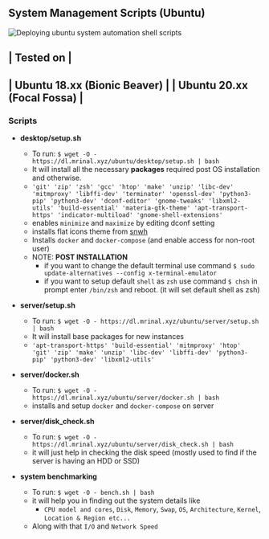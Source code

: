 ## System Management Scripts (Ubuntu)
![Deploying ubuntu system automation shell scripts](https://github.com/TheMrinalSinha/ubuntu/workflows/Deploying%20ubuntu%20system%20automation%20shell%20scripts/badge.svg)

| Tested on |
--------------------------------
| Ubuntu 18.xx (Bionic Beaver) |
| Ubuntu 20.xx (Focal Fossa) |
--------------------------------
### Scripts
- **desktop/setup.sh**
  - To run: `$ wget -O - https://dl.mrinal.xyz/ubuntu/desktop/setup.sh | bash`
  - It will install all the necessary **packages** required post OS installation and otherwise.
  - `'git'
    'zip'
    'zsh'
    'gcc'
    'htop'
    'make'
    'unzip'
    'libc-dev'
    'mitmproxy'
    'libffi-dev'
    'terminator'
    'openssl-dev'
    'python3-pip'
    'python3-dev'
    'dconf-editor'
    'gnome-tweaks'
    'libxml2-utils'
    'build-essential'
    'materia-gtk-theme'
    'apt-transport-https'
    'indicator-multiload'
    'gnome-shell-extensions'`
  - enables `minimize` and `maximize` by editing dconf setting
  - installs flat icons theme from [snwh](https://launchpad.net/~snwh/+archive/ubuntu/ppa?field.series_filter=bionic)
  - Installs `docker` and `docker-compose` (and enable access for non-root user)
  - NOTE: **POST INSTALLATION**
    - if you want to change the default terminal use command `$ sudo update-alternatives --config x-terminal-emulator`
    - if you want to setup default `shell` as `zsh` use command `$ chsh` in prompt enter `/bin/zsh` and reboot. (it will set default shell as zsh)

- **server/setup.sh**
    - To run: `$ wget -O - https://dl.mrinal.xyz/ubuntu/server/setup.sh | bash`
    - It will install base packages for new instances
    - `'apt-transport-https'
    'build-essential'
    'mitmproxy'
    'htop'
    'git'
    'zip'
    'make'
    'unzip'
    'libc-dev'
    'libffi-dev'
    'python3-pip'
    'python3-dev'
    'libxml2-utils'`

- **server/docker.sh**
    - To run: `$ wget -O - https://dl.mrinal.xyz/ubuntu/server/docker.sh | bash`
    - installs and setup `docker` and `docker-compose` on server

- **server/disk_check.sh**
    - To run: `$ wget -O - https://dl.mrinal.xyz/ubuntu/server/disk_check.sh | bash`
    - it will just help in checking the disk speed (mostly used to find if the server is having an HDD or SSD)
- **system benchmarking**
    - To run: `$ wget -O - bench.sh | bash`
    - it will help you in finding out the system details like
      - `CPU model and cores`, `Disk`, `Memory`, `Swap`, `OS`, `Architecture`, `Kernel`, `Location & Region etc...`
    - Along with that `I/O` and `Network Speed`
